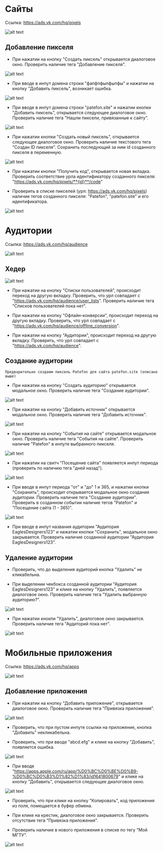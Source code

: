 # Сайты

Ссылка: https://ads.vk.com/hq/pixels

![alt text](image-6.png)

## Добавление пикселя

- При нажатии на кнопку "Создать пиксель" открывается диалоговое окно. Проверить наличие тега "Добавление пикселя".

![alt text](image-7.png)

- При вводе в инпут домена строки "фапфпфыпфыпфы" и нажатии на кнопку "Добавить пиксель", возникает ошибка.

![alt text](image-8.png)

- При вводе в инпут домена строки "patefon.site" и нажатии кнопки "Добавить пиксель", открывается следующее диалоговое окно. Проверить наличие тега "Нашли пиксели, привязанные к сайту".

![alt text](image-9.png)

- При нажатии кнопки "Создать новый пиксель", открывается следующее диалоговое окно. Проверить наличие текстового тега "Создан ID пикселя". Сохранить последующий за ним id созданного пикселя в переменную.

![alt text](image-10.png)

- При нажатии кнопки "Получить код", открывается новая вкладка. Проверить соответствие урла идентификатору созданного пикселя: "https://ads.vk.com/hq/pixels/**{id}**/code"

- Проверить в списке пикселей (урл: https://ads.vk.com/hq/pixels) наличие тегов созданного пикселя: "Patefon", "patefon.site" и его идентификатора.

![alt text](image-11.png)

# Аудитории

Ссылка: https://ads.vk.com/hq/audience

![alt text](image.png)

## Хедер

![alt text](image-19.png)

- При нажатии на кнопку "Списки пользователей", происходит переход на другую вкладку. Проверить, что урл совпадает с "https://ads.vk.com/hq/audience/user_lists". Проверить наличие тега "Списков пользователей пока нет".

- При нажатии на кнопку "Офлайн-конверсии", происходит переход на другую вкладку. Проверить, что урл совпадает с "https://ads.vk.com/hq/audience/offline_conversion".

- При нажатии на кнопку "Аудитории", происходит переход на другую вкладку. Проверить, что урл совпадает с "https://ads.vk.com/hq/audience".

## Создание аудитории

`Предварительно создаем пиксель Patefon для сайта patefon.site (описано выше)`

- При нажатии на кнопку "Создать аудиторию" открывается модальное окно. Проверить наличие тега "Создание аудитории".

![alt text](image-1.png)

- При нажатии на кнопку "Добавить источник" открывается модальное окно. Проверить наличие тега "Добавить источник".

![alt text](image-2.png)

- При нажатии на кнопку "События на сайте" открывается модальное окно. Проверить наличие тега "События на сайте". Проверить наличие "Patefon" в инпуте выбранного пикселя.

![alt text](image-3.png)

- При нажатии на свитч "Посещение сайта" появляется инпут периода (проверить по наличию тега "дней назад").

![alt text](image-4.png)

- При вводе в инпут периода "от" и "до" 1 и 365, и нажатии кнопки "Сохранить", происходит открывается модальное окно создания аудитории. Проверить наличие тега "Создание аудитории".
  Проверить в созданном событии наличие тегов "Patefon" и "Посещение сайта (1 - 365)".

![alt text](image-5.png)

- При вводе в инпут названия аудитории "Аудитория EaglesDesigners123" и нажатии кнопки "Сохранить", модальное окно закрывается. Проверить наличие созданной аудитории "Аудитория EaglesDesigners123".

## Удаление аудитории

- Проверить, что до выделения аудиторий кнопка "Удалить" не кликабельна.

- При выделении чекбокса созданной аудитории "Аудитория EaglesDesigners123" и клике на кнопку "Удалить", появляется диалоговое окно. Проверить наличие тега "Удалить выбранную аудиторию?".

![alt text](image-12.png)

- При нажатии кнокпи "Удалить", диалоговое окно закрывается. Проверить наличие тега "Аудиторий пока нет".

![alt text](image-13.png)

# Мобильные приложения

Ссылка: https://ads.vk.com/hq/apps

![alt text](image-14.png)

## Добавление приложения

- При нажатии на кнопку "Добавить приложение", открывается диалоговое окно. Проверить наличие тега "Привязка приложения".

![alt text](image-15.png)

- Проверить, что при пустом инпуте ссылки на приложение, кнопка "Добавить" некликабельна.

- Проверить, что при вводе "abcd.efg" и клике на кнопку "Добавить", появляется ошибка.

![alt text](image-16.png)

- При вводе "https://apps.apple.com/ru/app/%D0%BC%D0%BE%D0%B9-%D0%BC%D0%B3%D1%82%D1%83/id1641800679" и клике на кнопку "Добавить", открывается следующее диалоговое окно.

![alt text](image-17.png)

- Проверить, что при клике на кнопку "Копировать", код приложения из поля, помещается в буфер обмена.

- При клике на крестик, диалоговое окно закрывается. Проверить отсутствие тега "Привязка приложения".

- Проверить наличие в нового приложения в списке по тегу "Мой МГТУ".

![alt text](image-18.png)
